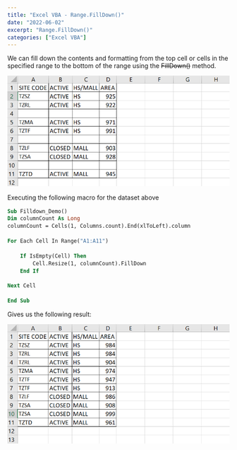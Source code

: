 ```yaml
---
title: "Excel VBA - Range.FillDown()"
date: "2022-06-02"
excerpt: "Range.FillDown()"
categories: ["Excel VBA"]
---
```


We can fill down the contents and formatting from the top cell or cells in the specified range to the bottom of the range using the ~~FillDown()~~ method.

![Dataset](../images/fillDown/dataset.png)

Executing the following macro for the dataset above

```vb {numberLines}
Sub Filldown_Demo()
Dim columnCount As Long
columnCount = Cells(1, Columns.count).End(xlToLeft).column

For Each Cell In Range("A1:A11")

    If IsEmpty(Cell) Then
        Cell.Resize(1, columnCount).FillDown
    End If

Next Cell

End Sub
```

Gives us the following result:

![Dataset](../images/fillDown/datasetFilled.png)
